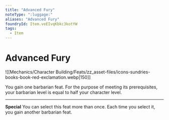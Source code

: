 ```yaml
---
title: "Advanced Fury"
noteType: ":luggage:"
aliases: "Advanced Fury"
foundryId: Item.veEIvqKbkc3kotYW
tags:
  - Item
---
```


# Advanced Fury
![[Mechanics/Character Building/Feats/zz_asset-files/icons-sundries-books-book-red-exclamation.webp|150]]

You gain one barbarian feat. For the purpose of meeting its prerequisites, your barbarian level is equal to half your character level.

* * *

**Special** You can select this feat more than once. Each time you select it, you gain another barbarian feat.
